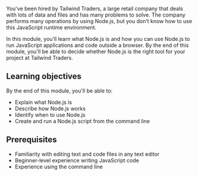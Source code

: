 You've been hired by Tailwind Traders, a large retail company that deals with lots of data and files and has many problems to solve. The company performs many operations by using Node.js, but you don’t know how to use this JavaScript runtime environment.

In this module, you’ll learn what Node.js is and how you can use Node.js to run JavaScript applications and code outside a browser. By the end of this module, you'll be able to decide whether Node.js is the right tool for your project at Tailwind Traders.

## Learning objectives

By the end of this module, you'll be able to:

- Explain what Node.js is
- Describe how Node.js works
- Identify when to use Node.js
- Create and run a Node.js script from the command line

## Prerequisites

- Familiarity with editing text and code files in any text editor
- Beginner-level experience writing JavaScript code
- Experience using the command line
